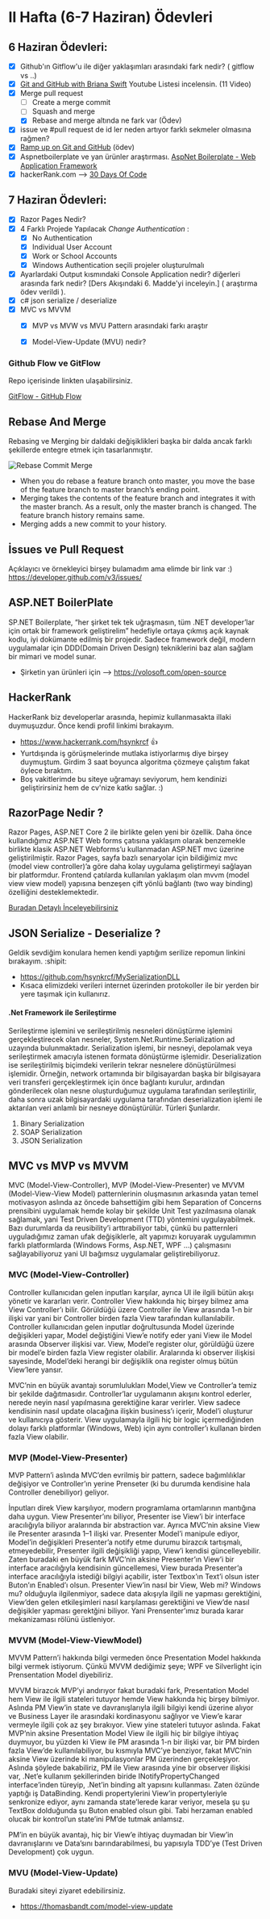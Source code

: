 # II Hafta (6-7 Haziran) Ödevleri 

## 6 Haziran Ödevleri:
- [x] Github'ın Gitflow'u ile diğer yaklaşımları arasındaki fark nedir? ( gitflow vs ..)
- [x] [Git and GitHub with Briana Swift](https://www.youtube.com/playlist?list=PLg7s6cbtAD17Gw5u8644bgKhgRLiJXdX4) Youtube Listesi incelensin. (11 Video)
- [x] Merge pull request
    - [ ] Create a merge commit
    - [ ] Squash and merge 
    - [x] Rebase and merge altında ne fark var (Ödev)
- [x] issue ve #pull request de id ler neden artıyor farklı sekmeler olmasına rağmen?
- [x] [Ramp up on Git and GitHub](https://lab.github.com/githubtraining/paths/ramp-up-on-git-and-github) (ödev)
- [x] Aspnetboilerplate ve yan ürünler araştırması. [AspNet Boilerplate - Web Application Framework](https://aspnetboilerplate.com/)
- [x] hackerRank.com --> [30 Days Of Code](https://www.hackerrank.com/domains/tutorials/30-days-of-code)

## 7 Haziran Ödevleri:
- [x] Razor Pages Nedir?
- [x] 4 Farklı Projede Yapılacak *Change Authentication* :
  - [x] No Authentication
  - [x] Individual User Account
  - [x] Work or School Accounts
  - [x] Windows Authentication seçili projeler oluşturulmalı
- [x] Ayarlardaki Output kısmındaki Console Application nedir? diğerleri arasında fark nedir? [Ders Akışındaki 6. Madde'yi inceleyin.] ( araştırma ödev verildi ).
- [x] c# json serialize / deserialize
- [x] MVC vs MVVM
   - [x] MVP vs MVW vs MVU Pattern arasındaki farkı araştır
   - [x] Model-View-Update (MVU) nedir?




### Github Flow ve GitFlow
Repo içerisinde linkten ulaşabilirsiniz.

[GitFlow - GitHub Flow](https://github.com/Kodluyoruz51BootcampMVCCore/ii-hafta-odevi-hsynkrcf/blob/master/gitflow-vs-githubflow.md)

## Rebase And Merge

Rebasing ve Merging bir daldaki değişiklikleri başka bir dalda ancak farklı şekillerde entegre etmek için tasarlanmıştır.

![Rebase Commit Merge](https://miro.medium.com/max/1400/1*pzT4KMiZDOFsMOKH-cJjfQ.png)

- When you do rebase a feature branch onto master, you move the base of the feature branch to master branch’s ending point.
- Merging takes the contents of the feature branch and integrates it with the master branch. As a result, only the master branch is changed. The feature branch history remains same.
- Merging adds a new commit to your history.

## İssues ve Pull Request

Açıklayıcı ve örnekleyici birşey bulamadım ama elimde bir link var :)
https://developer.github.com/v3/issues/

## ASP.NET BoilerPlate

SP.NET Boilerplate, “her şirket tek tek uğraşmasın, tüm .NET developer’lar için ortak bir framework geliştirelim” hedefiyle ortaya çıkmış açık kaynak kodlu, iyi dokümante edilmiş bir projedir. Sadece framework değil, modern uygulamalar için DDD(Domain Driven Design) tekniklerini baz alan sağlam bir mimari ve model sunar.
- Şirketin yan ürünleri için --> https://volosoft.com/open-source

## HackerRank 

HackerRank biz developerlar arasında, hepimiz kullanmasakta illaki duymuşuzdur. Önce kendi profil linkimi bırakayım.
- https://www.hackerrank.com/hsynkrcf  :+1:
- Yurtdışında iş görüşmelerinde mutlaka istiyorlarmış diye birşey duymuştum. Girdim 3 saat boyunca algoritma çözmeye çalıştım fakat öylece bıraktım.
- Boş vakitlerimde bu siteye uğramayı seviyorum, hem kendinizi geliştirirsiniz hem de cv'nize katkı sağlar. :)

## RazorPage Nedir ?

Razor Pages, ASP.NET Core 2 ile birlikte gelen yeni bir özellik. Daha önce kullandığımız ASP.NET Web forms çatısına yaklaşım olarak benzemekle birlikte klasik ASP.NET Webforms’u kullanmadan ASP.NET mvc üzerine geliştirilmiştir. Razor Pages, sayfa bazlı senaryolar için bildiğimiz mvc (model view controller)’a göre daha kolay uygulama geliştirmeyi sağlayan bir platformdur. Frontend çatılarda kullanılan yaklaşım olan mvvm (model view view model) yapısına benzeşen çift yönlü bağlantı (two way binding) özelliğini desteklemektedir.

[Buradan Detaylı İnceleyebilirsiniz](https://www.onbirkod.com/webformsun-yeniden-dogusu-razor-pages)

## JSON Serialize - Deserialize ?

Geldik sevdiğim konulara hemen kendi yaptığım serilize repomun linkini bırakayım. :shipit:
- https://github.com/hsynkrcf/MySerializationDLL
- Kısaca elimizdeki verileri internet üzerinden protokoller ile bir yerden bir yere taşımak için kullanırız.

#### .Net Framework ile Serileştirme
Serileştirme işlemini ve serileştirilmiş nesneleri dönüştürme işlemini gerçekleştirecek olan nesneler, System.Net.Runtime.Serialization ad uzayında bulunmaktadır. Serialization işlemi, bir nesneyi, depolamak veya serileştirmek amacıyla istenen formata dönüştürme işlemidir. Deserialization ise serileştirilmiş biçimdeki verilerin tekrar nesnelere dönüştürülmesi işlemidir. Örneğin, network ortamında bir bilgisayardan başka bir bilgisayara veri transferi gerçekleştirmek için önce bağlantı kurulur, ardından gönderilecek olan nesne oluşturduğumuz uygulama tarafından serileştirilir, daha sonra uzak bilgisayardaki uygulama tarafından deserialization işlemi ile aktarılan veri anlamlı bir nesneye dönüştürülür. Türleri Şunlardır.

1. Binary Serialization
2. SOAP Serialization
3. JSON Serialization

## MVC vs MVP vs MVVM
MVC (Model-View-Controller), MVP (Model-View-Presenter) ve MVVM (Model-View-View Model) patternlerinin oluşmasının arkasında yatan temel motivasyon aslında az öncede bahsettiğim gibi hem Separation of Concerns prensibini uygulamak hemde kolay bir şekilde Unit Test yazılmasına olanak sağlamak, yani Test Driven Development (TTD) yöntemini uygulayabilmek. Bazı durumlarda da reusibility’i arttırabiliyor tabi, çünkü bu patternleri uyguladığımız zaman ufak değişiklerle, alt yapımızı koruyarak uygulamımın farklı platformlarda (Windows Forms, Asp.NET, WPF …) çalışmasını sağlayabiliyoruz yani UI bağımsız uygulamalar geliştirebiliyoruz.

### MVC (Model-View-Controller)
Controller kullanıcıdan gelen inputları karşılar, ayrıca UI ile ilgili bütün akışı yönetir ve kararları verir. Controller View hakkında hiç birşey bilmez ama View Controller’ı bilir. Görüldüğü üzere Controller ile View arasında 1-n bir ilişki var yani bir Controller birden fazla View tarafından kullanılabilir. Controller kullanıcıdan gelen inputlar doğrultusunda Model üzerinde değişikleri yapar, Model değiştiğini View’e notify eder yani View ile Model arasında Observer ilişkisi var. View, Model’e register olur, görüldüğü üzere bir model’e birden fazla View register olabilir. Aralarında ki observer ilişkisi sayesinde, Model’deki herangi bir değişiklik ona register olmuş bütün View’lere yansır.

MVC’nin en büyük avantajı sorumlulukları Model,View ve Controller’a temiz bir şekilde dağıtmasıdır. Controller’lar uygulamanın akışını kontrol ederler, nerede neyin nasıl yapılmasına gerektiğine karar verirler. View sadece kendisinin nasıl update olacağına ilişkin business’ı içerir, Model’i oluşturur ve kullanıcıya gösterir. View uygulamayla ilgili hiç bir logic içermediğinden dolayı farklı platformlar (Windows, Web) için aynı controller’ı kullanan birden fazla View olabilir.

### MVP (Model-View-Presenter)
MVP Pattern’i aslında MVC’den evrilmiş bir pattern, sadece bağımlılıklar değişiyor ve Controller’ın yerine Prenseter (ki bu durumda kendisine hala Controller denebiliyor) geliyor.

İnputları direk View karşılıyor, modern programlama ortamlarının mantığına daha uygun. View Presenter’ını biliyor, Presenter ise View’i bir interface aracılığıyla biliyor aralarında bir abstraction var. Ayrıca MVC’nin aksine View ile Presenter arasında 1–1 ilişki var. Presenter Model’i manipule ediyor, Model’in değişikleri Presenter’a notify etme durumu birazcık tartışmalı, etmeyedebilir, Presenter ilgili değişikliği yapıp, View’i kendisi güncelleyebilir. Zaten buradaki en büyük fark MVC’nin aksine Presenter’ın View’i bir interface aracılığıyla kendisinin güncellemesi, View burada Presenter’a interface aracılığıyla istediği bilgiyi açabilir, ister Textbox’ın Text’i olsun ister Buton’ın Enabled’ı olsun. Presenter View’in nasıl bir View, Web mi? Windows mu? olduğuyla ilgilenmiyor, sadece data akışıyla ilgili ne yapması gerektiğini, View’den gelen etkileşimleri nasıl karşılaması gerektiğini ve View’de nasıl değişikler yapması gerektğini biliyor. Yani Prensenter’ımız burada karar mekanizaması rölünü üstleniyor.

### MVVM (Model-View-ViewModel)
MVVM Pattern’i hakkında bilgi vermeden önce Presentation Model hakkında bilgi vermek istiyorum. Çünkü MVVM dediğimiz şeye; WPF ve Silverlight için Prensentation Model diyebiliriz.

MVVM birazcık MVP’yi andırıyor fakat buradaki fark, Presentation Model hem View ile ilgili stateleri tutuyor hemde View hakkında hiç birşey bilmiyor. Aslında PM View’in state ve davranışlarıyla ilgili bilgiyi kendi üzerine alıyor ve Business Layer ile arasındaki kordinasyonu sağlıyor ve View’e karar vermeyle ilgili çok az şey bırakıyor. View yine stateleri tutuyor aslında. Fakat MVP’nin aksine Presentation Model View ile ilgili hiç bir bilgiye ihtiyaç duymuyor, bu yüzden ki View ile PM arasında 1-n bir ilişki var, bir PM birden fazla View’de kullanılabiliyor, bu kısmıyla MVC’ye benziyor, fakat MVC’nin aksine View üzerinde ki manipulasyonlar PM üzerinden gerçekleşiyor. Aslında şöylede bakabiliriz, PM ile View arasında yine bir observer ilişkisi var, .Net’e kullanım şekillerinden biride INotifyPropertyChanged interface’inden türeyip, .Net’in binding alt yapısını kullanması. Zaten özünde yaptığı iş DataBinding. Kendi propertylerini View’in propertyleriyle senkronize ediyor, aynı zamanda state’lerede karar veriyor, mesela şu şu TextBox dolduğunda şu Buton enabled olsun gibi. Tabi herzaman enabled olucak bir kontrol’un state’ini PM’de tutmak anlamsız.

PM’in en büyük avantajı, hiç bir View’e ihtiyaç duymadan bir View’in davranışlarını ve Data’sını barındarabilmesi, bu yapısıyla TDD’ye (Test Driven Development) çok uygun.

### MVU (Model-View-Update)
Buradaki siteyi ziyaret edebilirsiniz.
- https://thomasbandt.com/model-view-update
